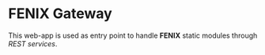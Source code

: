 FENIX Gateway
=======

This web-app is used as entry point to handle **FENIX** static modules through *REST services*.

